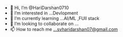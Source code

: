 - 👋 Hi, I’m @HariDarshan0710
- 👀 I’m interested in ...Devlopment 
- 🌱 I’m currently learning ...AI/ML ,FUll stack
- 💞️ I’m looking to collaborate on ...
- 📫 How to reach me ...svharidarshan07@gmail.com

<!---
HariDarshan0710/HariDarshan0710 is a ✨ special ✨ repository because its `README.md` (this file) appears on your GitHub profile.
You can click the Preview link to take a look at your changes.
--->
